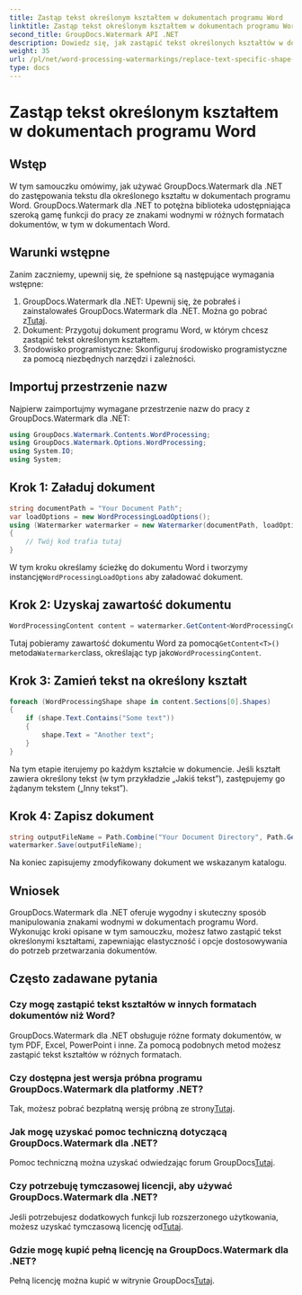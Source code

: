 ```yaml
---
title: Zastąp tekst określonym kształtem w dokumentach programu Word
linktitle: Zastąp tekst określonym kształtem w dokumentach programu Word
second_title: GroupDocs.Watermark API .NET
description: Dowiedz się, jak zastąpić tekst określonych kształtów w dokumentach programu Word za pomocą programu GroupDocs.Watermark dla platformy .NET. Postępuj zgodnie z naszym samouczkiem krok po kroku.
weight: 35
url: /pl/net/word-processing-watermarkings/replace-text-specific-shape-word-docs/
type: docs
---
```

# Zastąp tekst określonym kształtem w dokumentach programu Word

## Wstęp
W tym samouczku omówimy, jak używać GroupDocs.Watermark dla .NET do zastępowania tekstu dla określonego kształtu w dokumentach programu Word. GroupDocs.Watermark dla .NET to potężna biblioteka udostępniająca szeroką gamę funkcji do pracy ze znakami wodnymi w różnych formatach dokumentów, w tym w dokumentach Word.
## Warunki wstępne
Zanim zaczniemy, upewnij się, że spełnione są następujące wymagania wstępne:
1.  GroupDocs.Watermark dla .NET: Upewnij się, że pobrałeś i zainstalowałeś GroupDocs.Watermark dla .NET. Można go pobrać z[Tutaj](https://releases.groupdocs.com/Watermark/net/).
2. Dokument: Przygotuj dokument programu Word, w którym chcesz zastąpić tekst określonym kształtem.
3. Środowisko programistyczne: Skonfiguruj środowisko programistyczne za pomocą niezbędnych narzędzi i zależności.

## Importuj przestrzenie nazw
Najpierw zaimportujmy wymagane przestrzenie nazw do pracy z GroupDocs.Watermark dla .NET:
```csharp
using GroupDocs.Watermark.Contents.WordProcessing;
using GroupDocs.Watermark.Options.WordProcessing;
using System.IO;
using System;
```
## Krok 1: Załaduj dokument
```csharp
string documentPath = "Your Document Path";
var loadOptions = new WordProcessingLoadOptions();
using (Watermarker watermarker = new Watermarker(documentPath, loadOptions))
{
    // Twój kod trafia tutaj
}
```
 W tym kroku określamy ścieżkę do dokumentu Word i tworzymy instancję`WordProcessingLoadOptions` aby załadować dokument.
## Krok 2: Uzyskaj zawartość dokumentu
```csharp
WordProcessingContent content = watermarker.GetContent<WordProcessingContent>();
```
 Tutaj pobieramy zawartość dokumentu Word za pomocą`GetContent<T>()` metoda`Watermarker`class, określając typ jako`WordProcessingContent`.
## Krok 3: Zamień tekst na określony kształt
```csharp
foreach (WordProcessingShape shape in content.Sections[0].Shapes)
{
    if (shape.Text.Contains("Some text"))
    {
        shape.Text = "Another text";
    }
}
```
Na tym etapie iterujemy po każdym kształcie w dokumencie. Jeśli kształt zawiera określony tekst (w tym przykładzie „Jakiś tekst”), zastępujemy go żądanym tekstem („Inny tekst”).
## Krok 4: Zapisz dokument
```csharp
string outputFileName = Path.Combine("Your Document Directory", Path.GetFileName(documentPath));
watermarker.Save(outputFileName);
```
Na koniec zapisujemy zmodyfikowany dokument we wskazanym katalogu.

## Wniosek
GroupDocs.Watermark dla .NET oferuje wygodny i skuteczny sposób manipulowania znakami wodnymi w dokumentach programu Word. Wykonując kroki opisane w tym samouczku, możesz łatwo zastąpić tekst określonymi kształtami, zapewniając elastyczność i opcje dostosowywania do potrzeb przetwarzania dokumentów.
## Często zadawane pytania
### Czy mogę zastąpić tekst kształtów w innych formatach dokumentów niż Word?
GroupDocs.Watermark dla .NET obsługuje różne formaty dokumentów, w tym PDF, Excel, PowerPoint i inne. Za pomocą podobnych metod możesz zastąpić tekst kształtów w różnych formatach.
### Czy dostępna jest wersja próbna programu GroupDocs.Watermark dla platformy .NET?
 Tak, możesz pobrać bezpłatną wersję próbną ze strony[Tutaj](https://releases.groupdocs.com/).
### Jak mogę uzyskać pomoc techniczną dotyczącą GroupDocs.Watermark dla .NET?
Pomoc techniczną można uzyskać odwiedzając forum GroupDocs[Tutaj](https://forum.groupdocs.com/c/watermark/19).
### Czy potrzebuję tymczasowej licencji, aby używać GroupDocs.Watermark dla .NET?
 Jeśli potrzebujesz dodatkowych funkcji lub rozszerzonego użytkowania, możesz uzyskać tymczasową licencję od[Tutaj](https://purchase.groupdocs.com/temporary-license/).
### Gdzie mogę kupić pełną licencję na GroupDocs.Watermark dla .NET?
 Pełną licencję można kupić w witrynie GroupDocs[Tutaj](https://purchase.groupdocs.com/buy).